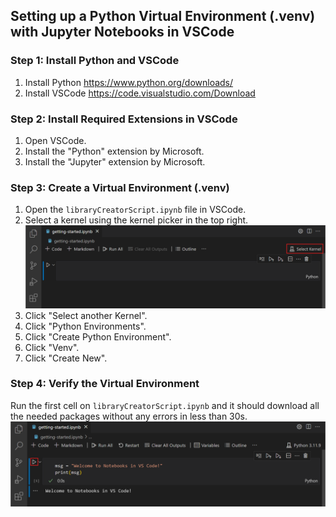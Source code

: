 ## Setting up a Python Virtual Environment (.venv) with Jupyter Notebooks in VSCode

### Step 1: Install Python and VSCode

1. Install Python https://www.python.org/downloads/
2. Install VSCode https://code.visualstudio.com/Download

### Step 2: Install Required Extensions in VSCode

1. Open VSCode.
2. Install the "Python" extension by Microsoft.
3. Install the "Jupyter" extension by Microsoft.

### Step 3: Create a Virtual Environment (.venv)

1. Open the `libraryCreatorScript.ipynb` file in VSCode.
2. Select a kernel using the kernel picker in the top right.
	![Select a kernel using the kernel picker in the top right](images/native-kernel-picker.png)
3. Click "Select another Kernel".
4. Click "Python Environments".
5. Click "Create Python Environment".
6. Click "Venv".
7. Click "Create New".

### Step 4: Verify the Virtual Environment

Run the first cell on `libraryCreatorScript.ipynb` and it should download all the needed packages without any errors in less than 30s.
![alt text](images/native-code-cells-03.png)